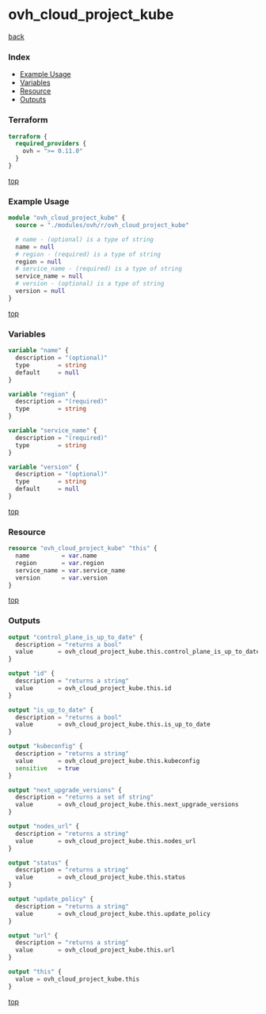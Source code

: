 # ovh_cloud_project_kube

[back](../ovh.md)

### Index

- [Example Usage](#example-usage)
- [Variables](#variables)
- [Resource](#resource)
- [Outputs](#outputs)

### Terraform

```terraform
terraform {
  required_providers {
    ovh = ">= 0.11.0"
  }
}
```

[top](#index)

### Example Usage

```terraform
module "ovh_cloud_project_kube" {
  source = "./modules/ovh/r/ovh_cloud_project_kube"

  # name - (optional) is a type of string
  name = null
  # region - (required) is a type of string
  region = null
  # service_name - (required) is a type of string
  service_name = null
  # version - (optional) is a type of string
  version = null
}
```

[top](#index)

### Variables

```terraform
variable "name" {
  description = "(optional)"
  type        = string
  default     = null
}

variable "region" {
  description = "(required)"
  type        = string
}

variable "service_name" {
  description = "(required)"
  type        = string
}

variable "version" {
  description = "(optional)"
  type        = string
  default     = null
}
```

[top](#index)

### Resource

```terraform
resource "ovh_cloud_project_kube" "this" {
  name         = var.name
  region       = var.region
  service_name = var.service_name
  version      = var.version
}
```

[top](#index)

### Outputs

```terraform
output "control_plane_is_up_to_date" {
  description = "returns a bool"
  value       = ovh_cloud_project_kube.this.control_plane_is_up_to_date
}

output "id" {
  description = "returns a string"
  value       = ovh_cloud_project_kube.this.id
}

output "is_up_to_date" {
  description = "returns a bool"
  value       = ovh_cloud_project_kube.this.is_up_to_date
}

output "kubeconfig" {
  description = "returns a string"
  value       = ovh_cloud_project_kube.this.kubeconfig
  sensitive   = true
}

output "next_upgrade_versions" {
  description = "returns a set of string"
  value       = ovh_cloud_project_kube.this.next_upgrade_versions
}

output "nodes_url" {
  description = "returns a string"
  value       = ovh_cloud_project_kube.this.nodes_url
}

output "status" {
  description = "returns a string"
  value       = ovh_cloud_project_kube.this.status
}

output "update_policy" {
  description = "returns a string"
  value       = ovh_cloud_project_kube.this.update_policy
}

output "url" {
  description = "returns a string"
  value       = ovh_cloud_project_kube.this.url
}

output "this" {
  value = ovh_cloud_project_kube.this
}
```

[top](#index)
